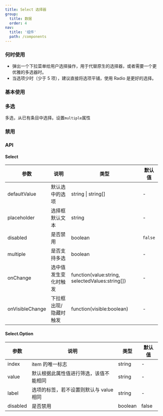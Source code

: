 ```yaml
---
title: Select 选择器
group:
  title: 数据
  order: 4
nav:
  title: '组件'
  path: /components
---
```


### 何时使用

- 弹出一个下拉菜单给用户选择操作，用于代替原生的选择器，或者需要一个更优雅的多选器时。
- 当选项少时（少于 5 项），建议直接将选项平铺，使用 Radio 是更好的选择。

### 基本使用

<code src="./demo/base.tsx"></code>

### 多选

多选，从已有条目中选择。设置`multiple`属性

<code src="./demo/multiple.tsx" ></code>

### 禁用

<code src="./demo/disabled.tsx" ></code>

### API

#### Select

| 参数            | 说明                  | 类型                                             | 默认值  |
| --------------- | --------------------- | ------------------------------------------------ | ------- |
| defaultValue    | 默认选中的选项        | string \| string\[]                              | -       |
| placeholder     | 选择框默认文本        | string                                           | -       |
| disabled        | 是否禁用              | boolean                                          | `false` |
| multiple        | 是否支持多选          | boolean                                          | -       |
| onChange        | 选中值发生变化时触发  | function(value:string, selectedValues:string\[]) | -       |
| onVisibleChange | 下拉框出现/隐藏时触发 | function(visible:boolean)                        | -       |

#### Select.Option

| 参数     | 说明                                    | 类型    | 默认值 |
| -------- | --------------------------------------- | ------- | ------ |
| index    | item 的唯一标志                         | string  | -      |
| value    | 默认根据此属性值进行筛选，该值不能相同  | string  | -      |
| label    | 选项的标签，若不设置则默认与 value 相同 | string  | -      |
| disabled | 是否禁用                                | boolean | false  |
